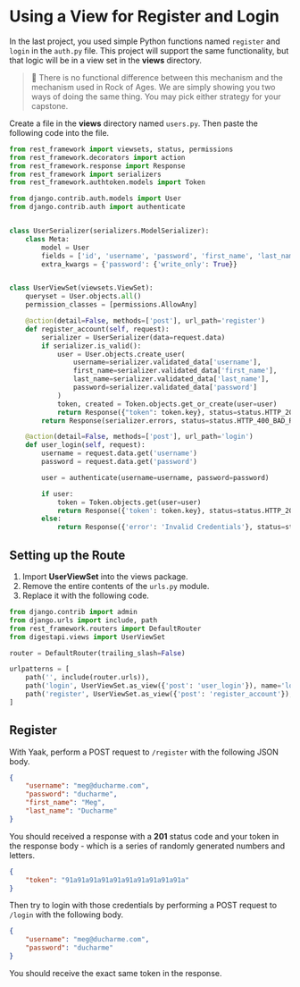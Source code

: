 # Using a View for Register and Login

In the last project, you used simple Python functions named `register` and `login` in the `auth.py` file. This project will support the same functionality, but that logic will be in a view set in the **views** directory.

> 🧨 There is no functional difference between this mechanism and the mechanism used in Rock of Ages. We are simply showing you two ways of doing the same thing. You may pick either strategy for your capstone.

Create a file in the **views** directory named `users.py`. Then paste the following code into the file.

```py
from rest_framework import viewsets, status, permissions
from rest_framework.decorators import action
from rest_framework.response import Response
from rest_framework import serializers
from rest_framework.authtoken.models import Token

from django.contrib.auth.models import User
from django.contrib.auth import authenticate


class UserSerializer(serializers.ModelSerializer):
    class Meta:
        model = User
        fields = ['id', 'username', 'password', 'first_name', 'last_name']
        extra_kwargs = {'password': {'write_only': True}}


class UserViewSet(viewsets.ViewSet):
    queryset = User.objects.all()
    permission_classes = [permissions.AllowAny]

    @action(detail=False, methods=['post'], url_path='register')
    def register_account(self, request):
        serializer = UserSerializer(data=request.data)
        if serializer.is_valid():
            user = User.objects.create_user(
                username=serializer.validated_data['username'],
                first_name=serializer.validated_data['first_name'],
                last_name=serializer.validated_data['last_name'],
                password=serializer.validated_data['password']
            )
            token, created = Token.objects.get_or_create(user=user)
            return Response({"token": token.key}, status=status.HTTP_201_CREATED)
        return Response(serializer.errors, status=status.HTTP_400_BAD_REQUEST)

    @action(detail=False, methods=['post'], url_path='login')
    def user_login(self, request):
        username = request.data.get('username')
        password = request.data.get('password')

        user = authenticate(username=username, password=password)

        if user:
            token = Token.objects.get(user=user)
            return Response({'token': token.key}, status=status.HTTP_200_OK)
        else:
            return Response({'error': 'Invalid Credentials'}, status=status.HTTP_400_BAD_REQUEST)
```

## Setting up the Route

1. Import **UserViewSet** into the views package.
2. Remove the entire contents of the `urls.py` module.
3. Replace it with the following code.

```py
from django.contrib import admin
from django.urls import include, path
from rest_framework.routers import DefaultRouter
from digestapi.views import UserViewSet

router = DefaultRouter(trailing_slash=False)

urlpatterns = [
    path('', include(router.urls)),
    path('login', UserViewSet.as_view({'post': 'user_login'}), name='login'),
    path('register', UserViewSet.as_view({'post': 'register_account'}), name='register'),
]
```

## Register

With Yaak, perform a POST request to `/register` with the following JSON body.

```json
{
    "username": "meg@ducharme.com",
    "password": "ducharme",
    "first_name": "Meg",
    "last_name": "Ducharme"
}
```

You should received a response with a **201** status code and your token in the response body - which is a series of randomly generated numbers and letters.

```json
{
    "token": "91a91a91a91a91a91a91a91a91a91a"
}
```

Then try to login with those credentials by performing a POST request to `/login` with the following body.

```json
{
    "username": "meg@ducharme.com",
    "password": "ducharme"
}
```

You should receive the exact same token in the response.
